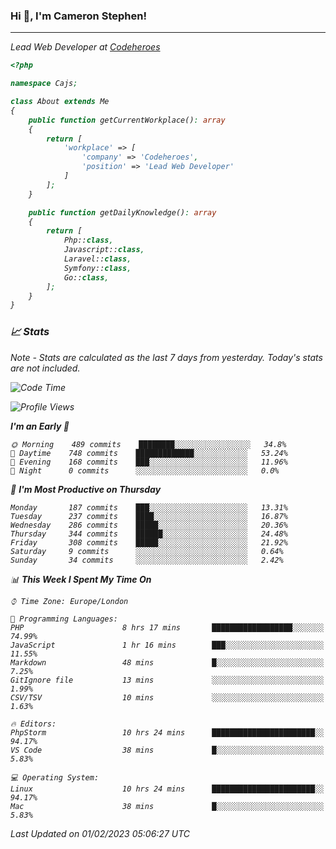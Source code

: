### Hi 👋, I'm Cameron Stephen!
<hr>
<p><em>Lead Web Developer at <a href="https://codeheroes.co.uk">Codeheroes</a></p>


```php
<?php

namespace Cajs;

class About extends Me
{
    public function getCurrentWorkplace(): array
    {
        return [
            'workplace' => [
                'company' => 'Codeheroes',
                'position' => 'Lead Web Developer'
            ]
        ];
    }

    public function getDailyKnowledge(): array
    {
        return [
            Php::class,
            Javascript::class,
            Laravel::class,
            Symfony::class,
            Go::class,
        ];
    }
}
```

### 📈 Stats
<p><em>Note - Stats are calculated as the last 7 days from yesterday. Today's stats are not included.</em></p>


<!--START_SECTION:waka-->
![Code Time](http://img.shields.io/badge/Code%20Time-3%2C250%20hrs%2028%20mins-blue)

![Profile Views](http://img.shields.io/badge/Profile%20Views-3-blue)

**I'm an Early 🐤** 

```text
🌞 Morning    489 commits    ████████░░░░░░░░░░░░░░░░░   34.8% 
🌆 Daytime    748 commits    █████████████░░░░░░░░░░░░   53.24% 
🌃 Evening    168 commits    ███░░░░░░░░░░░░░░░░░░░░░░   11.96% 
🌙 Night      0 commits      ░░░░░░░░░░░░░░░░░░░░░░░░░   0.0%

```
📅 **I'm Most Productive on Thursday** 

```text
Monday       187 commits    ███░░░░░░░░░░░░░░░░░░░░░░   13.31% 
Tuesday      237 commits    ████░░░░░░░░░░░░░░░░░░░░░   16.87% 
Wednesday    286 commits    █████░░░░░░░░░░░░░░░░░░░░   20.36% 
Thursday     344 commits    ██████░░░░░░░░░░░░░░░░░░░   24.48% 
Friday       308 commits    █████░░░░░░░░░░░░░░░░░░░░   21.92% 
Saturday     9 commits      ░░░░░░░░░░░░░░░░░░░░░░░░░   0.64% 
Sunday       34 commits     ░░░░░░░░░░░░░░░░░░░░░░░░░   2.42%

```


📊 **This Week I Spent My Time On** 

```text
⌚︎ Time Zone: Europe/London

💬 Programming Languages: 
PHP                      8 hrs 17 mins       ██████████████████░░░░░░░   74.99% 
JavaScript               1 hr 16 mins        ███░░░░░░░░░░░░░░░░░░░░░░   11.55% 
Markdown                 48 mins             █░░░░░░░░░░░░░░░░░░░░░░░░   7.25% 
GitIgnore file           13 mins             ░░░░░░░░░░░░░░░░░░░░░░░░░   1.99% 
CSV/TSV                  10 mins             ░░░░░░░░░░░░░░░░░░░░░░░░░   1.63%

🔥 Editors: 
PhpStorm                 10 hrs 24 mins      ███████████████████████░░   94.17% 
VS Code                  38 mins             █░░░░░░░░░░░░░░░░░░░░░░░░   5.83%

💻 Operating System: 
Linux                    10 hrs 24 mins      ███████████████████████░░   94.17% 
Mac                      38 mins             █░░░░░░░░░░░░░░░░░░░░░░░░   5.83%

```


 Last Updated on 01/02/2023 05:06:27 UTC
<!--END_SECTION:waka-->
